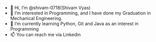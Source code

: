 - 👋 Hi, I’m @shivam-0718(Shivam Vyas)
- 👀 I’m interested in Programming, and I have done my Graduation in Mechanical Engineering.
- 🌱 I’m currently learning Python, Git and Java as an interest in Programming
- 📫 You can reach me via Linkedin

<!---
shivam-0718/shivam-0718 is a ✨ special ✨ repository because its `README.md` (this file) appears on your GitHub profile.
You can click the Preview link to take a look at your changes.
--->
